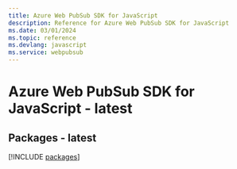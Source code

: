 ```yaml
---
title: Azure Web PubSub SDK for JavaScript
description: Reference for Azure Web PubSub SDK for JavaScript
ms.date: 03/01/2024
ms.topic: reference
ms.devlang: javascript
ms.service: webpubsub
---
```

# Azure Web PubSub SDK for JavaScript - latest
## Packages - latest
[!INCLUDE [packages](web-pubsub-index.md)]